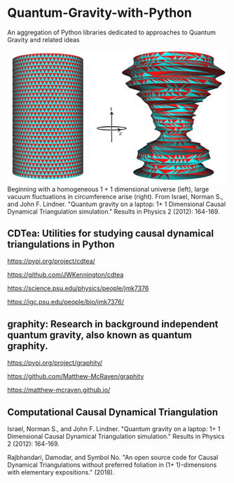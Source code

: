# Quantum-Gravity-with-Python
An aggregation of Python libraries dedicated to approaches to Quantum Gravity and related ideas

![](img/cdt1.png)
Beginning with a homogeneous 1 + 1 dimensional universe (left), large vacuum fluctuations in circumference arise (right). From Israel, Norman S., and John F. Lindner. "Quantum gravity on a laptop: 1+ 1 Dimensional Causal Dynamical Triangulation simulation." Results in Physics 2 (2012): 164-169.

## CDTea: Utilities for studying causal dynamical triangulations in Python

https://pypi.org/project/cdtea/

https://github.com/JWKennington/cdtea

https://science.psu.edu/physics/people/jmk7376

https://igc.psu.edu/people/bio/jmk7376/

## graphity: Research in background independent quantum gravity, also known as quantum graphity.

https://pypi.org/project/graphity/

https://github.com/Matthew-McRaven/graphity

https://matthew-mcraven.github.io/

## Computational Causal Dynamical Triangulation

Israel, Norman S., and John F. Lindner. "Quantum gravity on a laptop: 1+ 1 Dimensional Causal Dynamical Triangulation simulation." Results in Physics 2 (2012): 164-169.

Rajbhandari, Damodar, and Symbol No. "An open source code for Causal Dynamical Triangulations without preferred foliation in (1+ 1)-dimensions with elementary expositions." (2018).

